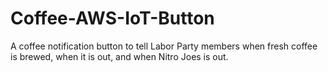 # Coffee-AWS-IoT-Button
A coffee notification button to tell Labor Party members when fresh coffee is brewed, when it is out, and when Nitro Joes is out.
